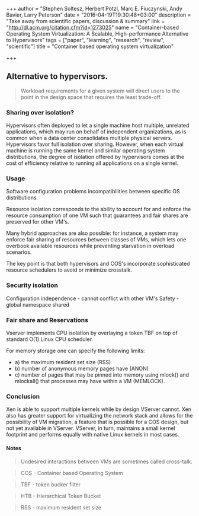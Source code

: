 +++
author = "Stephen Soltesz, Herbert Pötzl, Marc E. Fiuczynski, Andy Bavier, Larry Peterson"
date = "2016-04-19T19:30:48+03:00"
description = "Take away from scientific papers, discussion & summary"
link = "http://dl.acm.org/citation.cfm?id=1273025"
name = "Container-based Operating System Virtualization: A Scalable, High-performance Alternative to Hypervisors"
tags = ["paper", "learning", "research", "review", "scientific"]
title = "Container based operating system virtualization"

+++

## Alternative to hypervisors.

> Workload requirements for a given system will direct users to the point in the design space that
> requires the least trade-off.

### Sharing over isolation? 

Hypervisors often deployed to let a single machine host multiple, unrelated
applications, which may run on behalf of independent organizations, as is common when a data center
consolidates multiple physical servers. Hypervisors favor full isolation over sharing.
However, when each virtual machine is running the same kernel and similar operating system 
distributions, the degree of isolation offered by hypervisors comes at the cost of efficiency 
relative to running all applications on a single kernel.

### Usage

Software configuration problems incompatibilities between specific OS distributions.

Resource isolation corresponds to the ability to account for and enforce the resource consumption of one VM such that guarantees and fair shares are preserved for other VM's.

Many hybrid approaches are also possible: for instance, a system may enforce fair sharing of resources between classes of VMs, which lets one overbook available resources while preventing starvation in overload scenarios. 

The key point is that both hypervisors and COS's incorporate sophisticated resource schedulers to avoid or minimize crosstalk.

### Security isolation

Configuration independence - cannot conflict with other VM's
Safety - global namespace shared

### Fair share and Reservations

Vserver implements CPU isolation by overlaying a token TBF on top of standard O(1) Linux CPU scheduler.

For memory storage one can specify the following limits: 
 * a) the maximum resident set size (RSS)
 * b) number of anonymous memory pages have (ANON)
 * c) number of pages that may be pinned into memory using mlock() and mlockall() that processes may have within a VM (MEMLOCK).
 
### Conclusion

Xen is able to support multiple kernels while by design VServer cannot. 
Xen also has greater support for virtualizing the network stack and allows for the possibility of VM migration, a feature that is possible for a COS design, but not yet available in VServer. VServer, in turn, maintains a small kernel footprint and performs equally with native Linux kernels in most cases.

#### Notes

> Undesired interactions between VMs are sometimes called cross-talk.

> COS - Container based Operating System

> TBF - token bucker filter

> HTB - Hierarchical Token Bucket

> RSS - maximum resident set size
